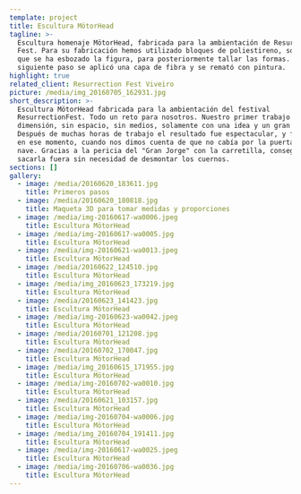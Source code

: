 ```yaml
---
template: project
title: Escultura MötorHead
tagline: >-
  Escultura homenaje MötorHead, fabricada para la ambientación de Resurrection
  Fest. Para su fabricación hemos utilizado bloques de poliestireno, sobre los
  que se ha esbozado la figura, para posteriormente tallar las formas. En el
  siguiente paso se aplicó una capa de fibra y se remató con pintura.
highlight: true
related_client: Resurrection Fest Viveiro
picture: /media/img_20160705_162931.jpg
short_description: >-
  Escultura MötorHead fabricada para la ambientación del festival
  ResurrectionFest. Todo un reto para nosotros. Nuestro primer trabajo a esta
  dimensión, sin espacio, sin medios, solamente con una idea y un gran equipo.
  Después de muchas horas de trabajo el resultado fue espectacular, y fue justo
  en ese momento, cuando nos dimos cuenta de que no cabía por la puerta de la
  nave. Gracias a la pericia del "Gran Jorge" con la carretilla, conseguimos
  sacarla fuera sin necesidad de desmontar los cuernos.
sections: []
gallery:
  - image: /media/20160620_183611.jpg
    title: Primeros pasos
  - image: /media/20160620_180818.jpg
    title: Maqueta 3D para tomar medidas y proporciones
  - image: /media/img-20160617-wa0006.jpeg
    title: Escultura MötorHead
  - image: /media/img-20160617-wa0005.jpg
    title: Escultura MötorHead
  - image: /media/img-20160621-wa0013.jpeg
    title: Escultura MötorHead
  - image: /media/20160622_124510.jpg
    title: Escultura MötorHead
  - image: /media/img_20160623_173219.jpg
    title: Escultura MötorHead
  - image: /media/20160623_141423.jpg
    title: Escultura MötorHead
  - image: /media/img-20160623-wa0042.jpeg
    title: Escultura MötorHead
  - image: /media/20160701_121208.jpg
    title: Escultura MötorHead
  - image: /media/20160702_170047.jpg
    title: Escultura MötorHead
  - image: /media/img_20160615_171955.jpg
    title: Escultura MötorHead
  - image: /media/img-20160702-wa0010.jpg
    title: Escultura MötorHead
  - image: /media/20160621_103157.jpg
    title: Escultura MötorHead
  - image: /media/img-20160704-wa0006.jpg
    title: Escultura MötorHead
  - image: /media/img_20160704_191411.jpg
    title: Escultura MötorHead
  - image: /media/img-20160617-wa0025.jpeg
    title: Escultura MötorHead
  - image: /media/img-20160706-wa0036.jpg
    title: Escultura MötorHead
---
```



